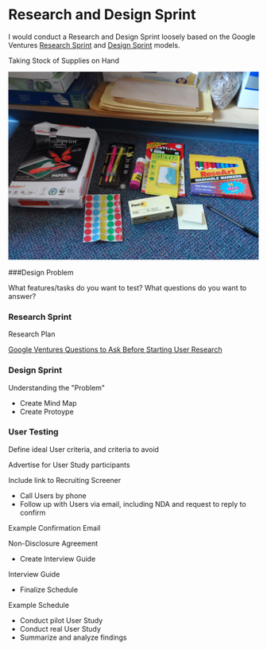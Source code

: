 # Research and Design Sprint

I would conduct a Research and Design Sprint loosely based on the Google Ventures [Research Sprint](http://www.gv.com/lib/the-gv-research-sprint-a-4-day-process-for-answering-important-startup-questions) and [Design Sprint](http://www.gv.com/sprint) models. 

Taking Stock of Supplies on Hand

![](design-sprint/supply-cabinet.jpg)

###Design Problem

What features/tasks do you want to test? What questions do you want to answer?

### Research Sprint

Research Plan 

[Google Ventures Questions to Ask Before Starting User Research](http://www.gv.com/lib/questions-to-ask-before-starting-user-research)

### Design Sprint

Understanding the "Problem"

* Create Mind Map
* Create Protoype

### User Testing

Define ideal User criteria, and criteria to avoid

Advertise for User Study participants

Include link to Recruiting Screener

* Call Users by phone
* Follow up with Users via email, including NDA and request to reply to confirm

Example Confirmation Email

Non-Disclosure Agreement

* Create Interview Guide

Interview Guide

* Finalize Schedule

Example Schedule

* Conduct pilot User Study
* Conduct real User Study
* Summarize and analyze findings









